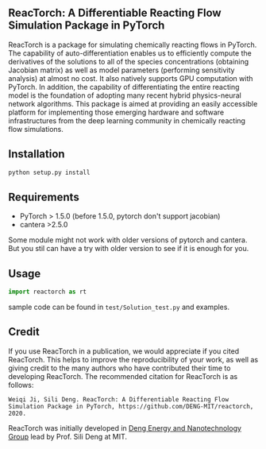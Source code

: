 ## ReacTorch: A Differentiable Reacting Flow Simulation Package in PyTorch

ReacTorch is a package for simulating chemically reacting flows in PyTorch. The capability of auto-differentiation enables us to efficiently compute the derivatives of the solutions to all of the species concentrations (obtaining Jacobian matrix) as well as model parameters (performing sensitivity analysis) at almost no cost. It also natively supports GPU computation with PyTorch. In addition, the capability of differentiating the entire reacting model is the foundation of adopting many recent hybrid physics-neural network algorithms. This package is aimed at providing an easily accessible platform for implementing those emerging hardware and software infrastructures from the deep learning community in chemically reacting flow simulations.

## Installation

```python
python setup.py install
```

## Requirements

* PyTorch > 1.5.0 (before 1.5.0, pytorch don't support jacobian)
* cantera >2.5.0

Some module might not work with older versions of pytorch and cantera. But you stil can have a try with older version to see if it is enough for you.

## Usage

```python
import reactorch as rt
```

sample code can be found in `test/Solution_test.py` and examples.

## Credit

If you use ReacTorch in a publication, we would appreciate if you cited ReacTorch. This helps to improve the reproducibility of your work, as well as giving credit to the many authors who have contributed their time to developing ReacTorch. The recommended citation for ReacTorch is as follows:

    Weiqi Ji, Sili Deng. ReacTorch: A Differentiable Reacting Flow Simulation Package in PyTorch, https://github.com/DENG-MIT/reactorch, 2020.

ReacTorch was initially developed in [Deng Energy and Nanotechnology Group](https://deng.mit.edu) lead by Prof. Sili Deng at MIT.
